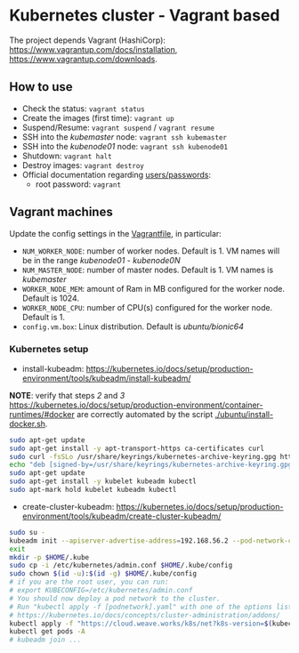 # Kubernetes cluster - Vagrant based

The project depends Vagrant (HashiCorp): <https://www.vagrantup.com/docs/installation>, <https://www.vagrantup.com/downloads>.

## How to use

- Check the status: `vagrant status`
- Create the images (first time): `vagrant up`
- Suspend/Resume: `vagrant suspend` / `vagrant resume`
- SSH into the *kubemaster* node: `vagrant ssh kubemaster`
- SSH into the *kubenode01* node: `vagrant ssh kubenode01`
- Shutdown: `vagrant halt`
- Destroy images: `vagrant destroy`
- Official documentation regarding [users/passwords](https://www.vagrantup.com/docs/boxes/base#default-user-settings):
  - root password: `vagrant`

## Vagrant machines

Update the config settings in the [Vagrantfile](./Vagrantfile), in particular:

- `NUM_WORKER_NODE`: number of worker nodes. Default is 1. VM names will be in the range *kubenode01 - kubenode0N*
- `NUM_MASTER_NODE`: number of master nodes. Default is 1. VM names is *kubemaster*
- `WORKER_NODE_MEM`: amount of Ram in MB configured for the worker node. Default is 1024.
- `WORKER_NODE_CPU`: number of CPU(s) configured for the worker node. Default is 1.
- `config.vm.box`: Linux distribution. Default is *ubuntu/bionic64*

### Kubernetes setup

- install-kubeadm: <https://kubernetes.io/docs/setup/production-environment/tools/kubeadm/install-kubeadm/>

**NOTE**: verify that steps *2* and *3* <https://kubernetes.io/docs/setup/production-environment/container-runtimes/#docker> are correctly automated by the script [./ubuntu/install-docker.sh](./ubuntu/install-docker.sh).

```bash
sudo apt-get update
sudo apt-get install -y apt-transport-https ca-certificates curl
sudo curl -fsSLo /usr/share/keyrings/kubernetes-archive-keyring.gpg https://packages.cloud.google.com/apt/doc/apt-key.gpg
echo "deb [signed-by=/usr/share/keyrings/kubernetes-archive-keyring.gpg] https://apt.kubernetes.io/ kubernetes-xenial main" | sudo tee /etc/apt/sources.list.d/kubernetes.list
sudo apt-get update
sudo apt-get install -y kubelet kubeadm kubectl
sudo apt-mark hold kubelet kubeadm kubectl
```

- create-cluster-kubeadm: <https://kubernetes.io/docs/setup/production-environment/tools/kubeadm/create-cluster-kubeadm/>

```bash
sudo su -
kubeadm init --apiserver-advertise-address=192.168.56.2 --pod-network-cidr="192.168.0.0/16"
exit
mkdir -p $HOME/.kube
sudo cp -i /etc/kubernetes/admin.conf $HOME/.kube/config
sudo chown $(id -u):$(id -g) $HOME/.kube/config
# if you are the root user, you can run:
# export KUBECONFIG=/etc/kubernetes/admin.conf
# You should now deploy a pod network to the cluster.
# Run "kubectl apply -f [podnetwork].yaml" with one of the options listed at:
# https://kubernetes.io/docs/concepts/cluster-administration/addons/
kubectl apply -f "https://cloud.weave.works/k8s/net?k8s-version=$(kubectl version | base64 | tr -d '\n')"
kubectl get pods -A
# kubeadm join ...
```
